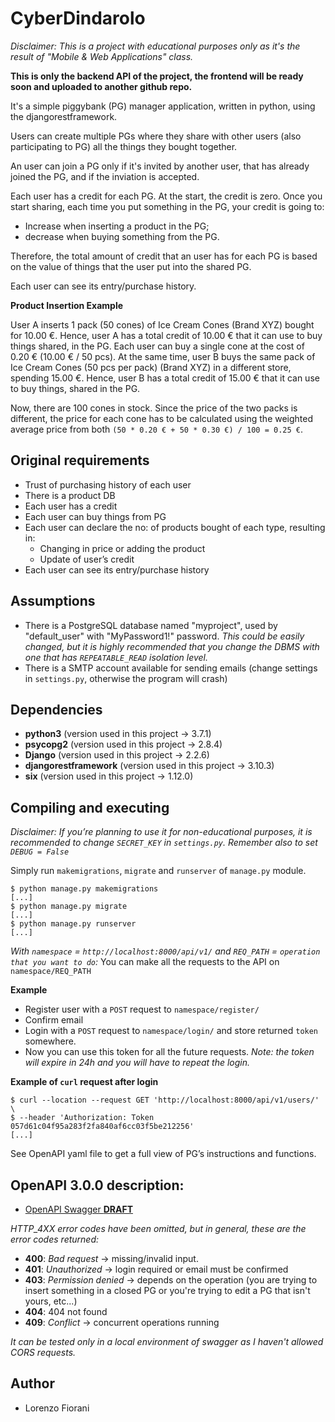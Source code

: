# CyberDindarolo

*Disclaimer: This is a project with educational purposes only as it's the result of
"Mobile & Web Applications" class.*

**This is only the backend API of the project, the frontend will be ready soon and uploaded to another github repo.**

It's a simple piggybank (PG) manager application, written in python, using the djangorestframework.

Users can create multiple PGs where they share with other users
(also participating to PG) all the things they bought together.

An user can join a PG only if it's invited by another user, that has already joined the PG, and if the
inviation is accepted.

Each user has a credit for each PG. 
At the start, the credit is zero. Once you start sharing, each time you put something in the PG, your credit 
is going to:

- Increase when inserting a product in the PG;
- decrease when buying something from the PG.

Therefore, the total amount of credit that an user has for each PG is based on the value of things that the user
 put into the shared PG.
 
Each user can see its entry/purchase history.

**Product Insertion Example**

User A inserts 1 pack (50 cones) of Ice Cream Cones (Brand XYZ) bought for 10.00 €. Hence, user A has a total
 credit of 10.00 € that it can use to buy things shared, in the PG.
Each user can buy a single cone at the cost of 0.20 € (10.00 € / 50 pcs).
At the same time, user B buys the same pack of Ice Cream Cones (50 pcs per pack) (Brand XYZ) in a different
 store, spending 15.00 €. Hence, user B has a total credit of 15.00 € that it can use to buy things, shared 
 in the PG.

Now, there are 100 cones in stock. Since the price of the two packs is different, the price for each cone has 
to be calculated using the weighted average price from both `(50 * 0.20 € + 50 * 0.30 €) / 100 = 0.25 €`. 

## Original requirements
- Trust of purchasing history of each user 
- There is a product DB 
- Each user has a credit
- Each user can buy things from PG
- Each user can declare the no: of products bought of each type, resulting in:
    - Changing in price or adding the product
    - Update of user’s credit 
- Each user can see its entry/purchase history

## Assumptions
- There is a PostgreSQL database named "myproject", used by "default_user" with "MyPassword1!" password.
*This could be easily changed, but it is highly recommended that you change the DBMS with one that has
 `REPEATABLE_READ` isolation level.*
- There is a SMTP account available for sending emails (change settings in `settings.py`,
       otherwise the program will crash)

## Dependencies
- **python3** (version used in this project -> 3.7.1)
- **psycopg2** (version used in this project -> 2.8.4)
- **Django** (version used in this project -> 2.2.6)
- **djangorestframework** (version used in this project -> 3.10.3)
- **six** (version used in this project -> 1.12.0)

## Compiling and executing
*Disclaimer: If you’re planning to use it for non-educational purposes, it is recommended to 
change `SECRET_KEY` in `settings.py`.*
*Remember also to set `DEBUG = False`*

Simply run `makemigrations`, `migrate` and `runserver` of `manage.py` module.
```console
$ python manage.py makemigrations
[...]
$ python manage.py migrate
[...]
$ python manage.py runserver
[...]
```

*With `namespace` = `http://localhost:8000/api/v1/` and `REQ_PATH` = `operation that you want to do`:*
You can make all the requests to the API on `namespace/REQ_PATH`

**Example**
- Register user with a `POST` request to `namespace/register/`
- Confirm email
- Login with a `POST` request to `namespace/login/` and store returned `token` somewhere.
- Now you can use this token for all the future requests. *Note: the token will expire in 24h and you will have
to repeat the login.*

**Example of `curl` request after login**
```console
$ curl --location --request GET 'http://localhost:8000/api/v1/users/' \
$ --header 'Authorization: Token 057d61c04f95a283f2fa840af6cc03f5be212256'
[...]
```

See OpenAPI yaml file to get a full view of PG’s instructions and functions.

## OpenAPI 3.0.0 description:

- <a href="https://petstore.swagger.io/?url=https://raw.githubusercontent.com/lorenzodeveloper/CyberDindarolo/master/openapi-schema.yaml">OpenAPI Swagger **DRAFT**</a>

*HTTP_4XX error codes have been omitted, but in general, these are the error codes returned:*

- **400**: *Bad request*         -> missing/invalid input.
- **401**: *Unauthorized*        -> login required or email must be confirmed
- **403**: *Permission denied*   -> depends on the operation (you are trying to insert something in a 
closed PG or you're trying to edit a PG that isn't yours, etc...)
- **404**: 404 not found
- **409**: *Conflict*            -> concurrent operations running

*It can be tested only in a local environment of swagger as I haven't allowed CORS requests.*

## Author
- Lorenzo Fiorani

